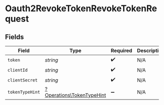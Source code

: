 # Oauth2RevokeTokenRevokeTokenRequest


## Fields

| Field                                                                 | Type                                                                  | Required                                                              | Description                                                           |
| --------------------------------------------------------------------- | --------------------------------------------------------------------- | --------------------------------------------------------------------- | --------------------------------------------------------------------- |
| `token`                                                               | *string*                                                              | :heavy_check_mark:                                                    | N/A                                                                   |
| `clientId`                                                            | *string*                                                              | :heavy_check_mark:                                                    | N/A                                                                   |
| `clientSecret`                                                        | *string*                                                              | :heavy_check_mark:                                                    | N/A                                                                   |
| `tokenTypeHint`                                                       | [?Operations\TokenTypeHint](../../Models/Operations/TokenTypeHint.md) | :heavy_minus_sign:                                                    | N/A                                                                   |